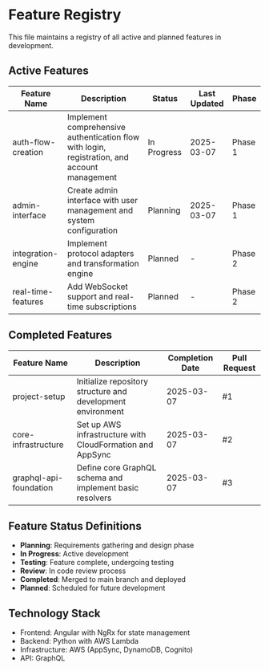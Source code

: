 # Feature Registry

This file maintains a registry of all active and planned features in development.

## Active Features

| Feature Name | Description | Status | Last Updated | Phase |
|--------------|-------------|--------|-------------|-------|
| auth-flow-creation | Implement comprehensive authentication flow with login, registration, and account management | In Progress | 2025-03-07 | Phase 1 |
| admin-interface | Create admin interface with user management and system configuration | Planning | 2025-03-07 | Phase 1 |
| integration-engine | Implement protocol adapters and transformation engine | Planned | - | Phase 2 |
| real-time-features | Add WebSocket support and real-time subscriptions | Planned | - | Phase 2 |

## Completed Features

| Feature Name | Description | Completion Date | Pull Request |
|--------------|-------------|----------------|-------------|
| project-setup | Initialize repository structure and development environment | 2025-03-07 | #1 |
| core-infrastructure | Set up AWS infrastructure with CloudFormation and AppSync | 2025-03-07 | #2 |
| graphql-api-foundation | Define core GraphQL schema and implement basic resolvers | 2025-03-07 | #3 |

## Feature Status Definitions

- **Planning**: Requirements gathering and design phase
- **In Progress**: Active development
- **Testing**: Feature complete, undergoing testing
- **Review**: In code review process
- **Completed**: Merged to main branch and deployed
- **Planned**: Scheduled for future development

## Technology Stack

- Frontend: Angular with NgRx for state management
- Backend: Python with AWS Lambda
- Infrastructure: AWS (AppSync, DynamoDB, Cognito)
- API: GraphQL